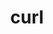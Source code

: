 ---
title: "curl"
layout: cache
categories: [package, develop]
meta: {"compilers": ["apple-clang@16.0.0", "cce@18.0.0", "gcc@10.2.1", "gcc@10.3.0", "gcc@10.5.0", "gcc@11.1.0", "gcc@11.4.0", "gcc@12.3.0", "gcc@12.4.0", "gcc@13.2.0", "gcc@13.3.0", "gcc@7.3.1", "gcc@7.5.0", "gcc@9.4.0", "intel-oneapi-compilers@2024.1.0", "intel-oneapi-compilers@2025.1.0"], "num_specs": 133, "num_specs_by_stack": {"aws-isc": 1, "aws-isc-aarch64": 1, "aws-pcluster-neoverse_v1": 3, "aws-pcluster-x86_64_v4": 12, "bootstrap-aarch64-darwin": 3, "bootstrap-x86_64-linux-gnu": 3, "build_systems": 6, "data-vis-sdk": 3, "developer-tools": 2, "developer-tools-aarch64-linux-gnu": 3, "developer-tools-darwin": 3, "developer-tools-manylinux2014": 1, "developer-tools-x86_64_v3-linux-gnu": 3, "e4s": 12, "e4s-cray-rhel": 8, "e4s-cray-sles": 4, "e4s-neoverse-v2": 6, "e4s-neoverse_v1": 4, "e4s-oneapi": 8, "e4s-power": 3, "e4s-rocm-external": 3, "gpu-tests": 9, "hep": 4, "ml-darwin-aarch64-mps": 3, "ml-linux-aarch64-cpu": 3, "ml-linux-aarch64-cuda": 3, "ml-linux-x86_64-cpu": 3, "ml-linux-x86_64-cuda": 3, "ml-linux-x86_64-rocm": 3, "radiuss": 6, "radiuss-aws": 6, "radiuss-aws-aarch64": 20, "root": 133, "tutorial": 9}, "oss": ["amzn2", "centos7", "rhel8", "sequoia", "sle_hpc15", "ubuntu18.04", "ubuntu20.04", "ubuntu22.04", "ubuntu24.04"], "platforms": ["darwin", "linux"], "stacks": ["aws-isc", "aws-isc-aarch64", "aws-pcluster-neoverse_v1", "aws-pcluster-x86_64_v4", "bootstrap-aarch64-darwin", "bootstrap-x86_64-linux-gnu", "build_systems", "data-vis-sdk", "developer-tools", "developer-tools-aarch64-linux-gnu", "developer-tools-darwin", "developer-tools-manylinux2014", "developer-tools-x86_64_v3-linux-gnu", "e4s", "e4s-cray-rhel", "e4s-cray-sles", "e4s-neoverse-v2", "e4s-neoverse_v1", "e4s-oneapi", "e4s-power", "e4s-rocm-external", "gpu-tests", "hep", "ml-darwin-aarch64-mps", "ml-linux-aarch64-cpu", "ml-linux-aarch64-cuda", "ml-linux-x86_64-cpu", "ml-linux-x86_64-cuda", "ml-linux-x86_64-rocm", "radiuss", "radiuss-aws", "radiuss-aws-aarch64", "root", "tutorial"], "targets": ["aarch64", "neoverse_v1", "neoverse_v2", "ppc64le", "x86_64_v3", "x86_64_v4"], "versions": ["8.1.2", "8.10.1", "8.11.1", "8.4.0", "8.7.1"]}
spec_details: [{"compiler": "gcc@11.4.0", "hash": "3loinrkctdwufmv62hmfflmrin2u7d6g", "os": "ubuntu22.04", "platform": "linux", "size": "-", "stacks": ["e4s", "hep", "root"], "target": "x86_64_v3", "variants": ["build_system=autotools", "~gssapi", "~ldap", "+libidn2", "~librtmp", "libs:=shared,static", "~libssh", "~libssh2", "+nghttp2", "tls:=openssl"], "versions": ["8.11.1"]}, {"compiler": "gcc@7.3.1", "hash": "3rh4iybzsufied7ihzsbmy7mh5uc73vg", "os": "amzn2", "platform": "linux", "size": "-", "stacks": ["radiuss-aws-aarch64", "root"], "target": "aarch64", "variants": ["build_system=autotools", "~gssapi", "~ldap", "~libidn2", "~librtmp", "libs:=shared,static", "~libssh", "~libssh2", "+nghttp2", "tls:=openssl"], "versions": ["8.11.1"]}, {"compiler": "gcc@12.4.0", "hash": "3zsymclr2dbdculxda7pzh3obspd5ir2", "os": "amzn2", "platform": "linux", "size": "-", "stacks": ["aws-pcluster-neoverse_v1", "root"], "target": "neoverse_v1", "variants": ["build_system=autotools", "~gssapi", "~ldap", "~libidn2", "~librtmp", "libs:=shared,static", "~libssh", "~libssh2", "+nghttp2", "tls:=openssl"], "versions": ["8.11.1"]}, {"compiler": "gcc@7.3.1", "hash": "44gy224kiop7fnbkzt7noafimlmnxk3a", "os": "amzn2", "platform": "linux", "size": "-", "stacks": ["radiuss-aws-aarch64", "root"], "target": "aarch64", "variants": ["build_system=autotools", "~gssapi", "~ldap", "~libidn2", "~librtmp", "libs:=shared,static", "~libssh", "~libssh2", "+nghttp2", "tls:=openssl"], "versions": ["8.11.1"]}, {"compiler": "gcc@13.2.0", "hash": "4swbfmy245bhawxtn7lta47levta5oop", "os": "ubuntu24.04", "platform": "linux", "size": "-", "stacks": ["ml-linux-aarch64-cpu", "ml-linux-aarch64-cuda", "root"], "target": "aarch64", "variants": ["build_system=autotools", "~gssapi", "~ldap", "~libidn2", "~librtmp", "libs:=shared,static", "~libssh", "~libssh2", "+nghttp2", "tls:=openssl"], "versions": ["8.11.1"]}, {"compiler": "intel-oneapi-compilers@2025.1.0", "hash": "4vi2qbf3tb3zagshmdqejpj7ieygcsly", "os": "ubuntu22.04", "platform": "linux", "size": "-", "stacks": ["e4s-oneapi", "root"], "target": "x86_64_v3", "variants": ["build_system=autotools", "~gssapi", "~ldap", "~libidn2", "~librtmp", "libs:=shared,static", "~libssh", "~libssh2", "+nghttp2", "tls:=openssl"], "versions": ["8.11.1"]}, {"compiler": "gcc@7.3.1", "hash": "55dzvgcdrxmfivmo2ky6lysu4jeix4wb", "os": "amzn2", "platform": "linux", "size": "-", "stacks": ["radiuss-aws-aarch64", "root"], "target": "aarch64", "variants": ["build_system=autotools", "~gssapi", "~ldap", "~libidn2", "~librtmp", "libs:=shared,static", "~libssh", "~libssh2", "+nghttp2", "tls:=openssl"], "versions": ["8.11.1"]}, {"compiler": "gcc@12.3.0", "hash": "5xkcrhdp4m5fo7vwhv3ab4uuurlooim3", "os": "ubuntu22.04", "platform": "linux", "size": "-", "stacks": ["root", "tutorial"], "target": "x86_64_v3", "variants": ["build_system=autotools", "~gssapi", "~ldap", "~libidn2", "~librtmp", "libs:=shared,static", "~libssh", "~libssh2", "+nghttp2", "tls:=openssl"], "versions": ["8.11.1"]}, {"compiler": "gcc@7.3.1", "hash": "66pwtwmcpevqymr35iy4hlakde6esheu", "os": "amzn2", "platform": "linux", "size": "-", "stacks": ["radiuss-aws-aarch64", "root"], "target": "aarch64", "variants": ["build_system=autotools", "~gssapi", "~ldap", "~libidn2", "~librtmp", "libs:=shared,static", "~libssh", "~libssh2", "+nghttp2", "tls:=openssl"], "versions": ["8.11.1"]}, {"compiler": "gcc@11.4.0", "hash": "6erxu3kqfz7o4lvv67ph43ly5avnfq5x", "os": "ubuntu22.04", "platform": "linux", "size": "-", "stacks": ["e4s-neoverse-v2", "root"], "target": "neoverse_v2", "variants": ["build_system=autotools", "~gssapi", "~ldap", "~libidn2", "~librtmp", "libs:=shared,static", "~libssh", "~libssh2", "+nghttp2", "tls:=openssl"], "versions": ["8.11.1"]}, {"compiler": "gcc@11.1.0", "hash": "6z7ppedgu4ivxxfm2gh6usozncdepts4", "os": "ubuntu20.04", "platform": "linux", "size": "-", "stacks": ["gpu-tests", "root"], "target": "x86_64_v3", "variants": ["build_system=autotools", "~gssapi", "~ldap", "~libidn2", "~librtmp", "libs:=shared,static", "~libssh", "~libssh2", "+nghttp2", "tls:=openssl"], "versions": ["8.4.0"]}, {"compiler": "gcc@11.4.0", "hash": "74qesaqiv6tkojh57k36frn4ghpr2ltv", "os": "ubuntu22.04", "platform": "linux", "size": "-", "stacks": ["e4s-neoverse_v1", "root"], "target": "neoverse_v1", "variants": ["build_system=autotools", "~gssapi", "~ldap", "~libidn2", "~librtmp", "libs:=shared,static", "~libssh", "~libssh2", "+nghttp2", "tls:=openssl"], "versions": ["8.10.1"]}, {"compiler": "gcc@7.3.1", "hash": "7hru4vxeax5hllo7ag5bswp72njhe3wj", "os": "amzn2", "platform": "linux", "size": "-", "stacks": ["radiuss-aws-aarch64", "root"], "target": "aarch64", "variants": ["build_system=autotools", "~gssapi", "~ldap", "~libidn2", "~librtmp", "libs:=shared,static", "~libssh", "~libssh2", "+nghttp2", "tls:=openssl"], "versions": ["8.11.1"]}, {"compiler": "gcc@11.4.0", "hash": "7mrovewnb4hvozhlf5rtvywg2gehqklr", "os": "ubuntu22.04", "platform": "linux", "size": "-", "stacks": ["e4s-neoverse-v2", "root"], "target": "neoverse_v2", "variants": ["build_system=autotools", "~gssapi", "~ldap", "~libidn2", "~librtmp", "libs:=shared,static", "~libssh", "~libssh2", "+nghttp2", "tls:=openssl"], "versions": ["8.11.1"]}, {"compiler": "gcc@11.4.0", "hash": "7sgyxvqi6x6ywuk5yxsz5eey3gbpqawe", "os": "ubuntu22.04", "platform": "linux", "size": "-", "stacks": ["e4s", "root"], "target": "x86_64_v3", "variants": ["build_system=autotools", "~gssapi", "~ldap", "~libidn2", "~librtmp", "libs:=shared,static", "~libssh", "~libssh2", "+nghttp2", "tls:=openssl"], "versions": ["8.11.1"]}, {"compiler": "gcc@10.5.0", "hash": "7shbkc7yua6f7b3exd4k57d4qoscsi46", "os": "centos7", "platform": "linux", "size": "-", "stacks": ["developer-tools-x86_64_v3-linux-gnu", "root"], "target": "x86_64_v3", "variants": ["build_system=autotools", "~gssapi", "~ldap", "~libidn2", "~librtmp", "libs:=shared,static", "~libssh", "~libssh2", "+nghttp2", "tls:=openssl"], "versions": ["8.11.1"]}, {"compiler": "gcc@11.1.0", "hash": "7whmotdkj6ztrdaqnnbxeb5vtegopukj", "os": "ubuntu20.04", "platform": "linux", "size": "-", "stacks": ["gpu-tests", "root"], "target": "x86_64_v3", "variants": ["build_system=autotools", "~gssapi", "~ldap", "~libidn2", "~librtmp", "libs:=shared,static", "~libssh", "~libssh2", "+nghttp2", "tls:=openssl"], "versions": ["8.1.2"]}, {"compiler": "gcc@11.1.0", "hash": "7y6snke4oezkrycs33vvtfy4kn2qk3eh", "os": "ubuntu20.04", "platform": "linux", "size": "-", "stacks": ["data-vis-sdk", "root"], "target": "x86_64_v3", "variants": ["build_system=autotools", "~gssapi", "~ldap", "~libidn2", "~librtmp", "libs:=shared,static", "~libssh", "~libssh2", "+nghttp2", "tls:=openssl"], "versions": ["8.11.1"]}, {"compiler": "gcc@7.3.1", "hash": "a2ny6vd4jyjw6ughju2kpiqvdl6g3s4m", "os": "amzn2", "platform": "linux", "size": "-", "stacks": ["radiuss-aws-aarch64", "root"], "target": "aarch64", "variants": ["build_system=autotools", "~gssapi", "~ldap", "~libidn2", "~librtmp", "libs:=shared,static", "~libssh", "~libssh2", "+nghttp2", "tls:=openssl"], "versions": ["8.11.1"]}, {"compiler": "gcc@10.3.0", "hash": "adx4vukbiyrzqjq4vbxepjmmlhszoha6", "os": "sle_hpc15", "platform": "linux", "size": "-", "stacks": ["e4s-cray-sles", "root"], "target": "x86_64_v4", "variants": ["build_system=autotools", "~gssapi", "~ldap", "~libidn2", "~librtmp", "libs:=shared,static", "~libssh", "~libssh2", "+nghttp2", "tls:=openssl"], "versions": ["8.10.1"]}, {"compiler": "intel-oneapi-compilers@2025.1.0", "hash": "ammvor7v4py23rwvepx33lsz53nwdpe3", "os": "ubuntu22.04", "platform": "linux", "size": "-", "stacks": ["e4s-oneapi", "root"], "target": "x86_64_v3", "variants": ["build_system=autotools", "~gssapi", "~ldap", "~libidn2", "~librtmp", "libs:=shared,static", "~libssh", "~libssh2", "+nghttp2", "tls:=openssl"], "versions": ["8.11.1"]}, {"compiler": "gcc@11.4.0", "hash": "ascszo6h63pbmf3vc7soyniune2nvuch", "os": "ubuntu22.04", "platform": "linux", "size": "-", "stacks": ["e4s-neoverse-v2", "root"], "target": "neoverse_v2", "variants": ["build_system=autotools", "~gssapi", "~ldap", "~libidn2", "~librtmp", "libs:=shared,static", "~libssh", "~libssh2", "+nghttp2", "tls:=openssl"], "versions": ["8.11.1"]}, {"compiler": "intel-oneapi-compilers@2025.1.0", "hash": "asozxn7ovwb2ccnncj62mmfg7vk7oho5", "os": "ubuntu22.04", "platform": "linux", "size": "-", "stacks": ["e4s-oneapi", "root"], "target": "x86_64_v3", "variants": ["build_system=autotools", "~gssapi", "~ldap", "~libidn2", "~librtmp", "libs:=shared,static", "~libssh", "~libssh2", "+nghttp2", "tls:=openssl"], "versions": ["8.11.1"]}, {"compiler": "gcc@7.3.1", "hash": "bettt73xhda55ktmol7bt5zkrcyznqyi", "os": "amzn2", "platform": "linux", "size": "-", "stacks": ["radiuss-aws-aarch64", "root"], "target": "aarch64", "variants": ["build_system=autotools", "~gssapi", "~ldap", "~libidn2", "~librtmp", "libs:=shared,static", "~libssh", "~libssh2", "+nghttp2", "tls:=openssl"], "versions": ["8.11.1"]}, {"compiler": "gcc@7.3.1", "hash": "bgldntjjangwch6qg42s4x45uvwtx3py", "os": "amzn2", "platform": "linux", "size": "-", "stacks": ["radiuss-aws", "root"], "target": "x86_64_v3", "variants": ["build_system=autotools", "~gssapi", "~ldap", "~libidn2", "~librtmp", "libs:=shared,static", "~libssh", "~libssh2", "+nghttp2", "tls:=openssl"], "versions": ["8.11.1"]}, {"compiler": "gcc@11.4.0", "hash": "c4ly6ufovoh3aruh2jurauldajujctm2", "os": "ubuntu22.04", "platform": "linux", "size": "-", "stacks": ["e4s-neoverse-v2", "root"], "target": "neoverse_v2", "variants": ["build_system=autotools", "~gssapi", "~ldap", "~libidn2", "~librtmp", "libs:=shared,static", "~libssh", "~libssh2", "+nghttp2", "tls:=openssl"], "versions": ["8.11.1"]}, {"compiler": "gcc@11.4.0", "hash": "ce4ar4lzdhw4rrsdqqmax3mhn6juzjfb", "os": "ubuntu22.04", "platform": "linux", "size": "-", "stacks": ["e4s-neoverse_v1", "root"], "target": "neoverse_v1", "variants": ["build_system=autotools", "~gssapi", "~ldap", "~libidn2", "~librtmp", "libs:=shared,static", "~libssh", "~libssh2", "+nghttp2", "tls:=openssl"], "versions": ["8.10.1"]}, {"compiler": "gcc@7.3.1", "hash": "coau7wfchmakwnhizlki74nnvzalipwx", "os": "amzn2", "platform": "linux", "size": "-", "stacks": ["radiuss-aws-aarch64", "root"], "target": "aarch64", "variants": ["build_system=autotools", "~gssapi", "~ldap", "~libidn2", "~librtmp", "libs:=shared,static", "~libssh", "~libssh2", "+nghttp2", "tls:=openssl"], "versions": ["8.11.1"]}, {"compiler": "gcc@10.3.0", "hash": "czzctqugx7n3uloz4v6qb3vqxmjnytlm", "os": "sle_hpc15", "platform": "linux", "size": "-", "stacks": ["e4s-cray-sles", "root"], "target": "x86_64_v4", "variants": ["build_system=autotools", "~gssapi", "~ldap", "~libidn2", "~librtmp", "libs:=shared,static", "~libssh", "~libssh2", "+nghttp2", "tls:=openssl"], "versions": ["8.10.1"]}, {"compiler": "gcc@9.4.0", "hash": "djyks6lyhhzcutvpc5xpgudwjqar4aej", "os": "ubuntu20.04", "platform": "linux", "size": "-", "stacks": ["e4s-power", "root"], "target": "ppc64le", "variants": ["build_system=autotools", "~gssapi", "~ldap", "+libidn2", "~librtmp", "libs:=shared,static", "~libssh", "~libssh2", "+nghttp2", "tls:=openssl"], "versions": ["8.11.1"]}, {"compiler": "intel-oneapi-compilers@2024.1.0", "hash": "dooa32uihj2zahmzhg2zhhce4g22xaph", "os": "amzn2", "platform": "linux", "size": "-", "stacks": ["aws-pcluster-x86_64_v4", "root"], "target": "x86_64_v3", "variants": ["build_system=autotools", "~gssapi", "~ldap", "~libidn2", "~librtmp", "libs:=shared,static", "~libssh", "~libssh2", "+nghttp2", "tls:=openssl"], "versions": ["8.11.1"]}, {"compiler": "gcc@7.3.1", "hash": "doxbndvajoy2thw3yipvqmw2guolcdbo", "os": "amzn2", "platform": "linux", "size": "-", "stacks": ["radiuss-aws-aarch64", "root"], "target": "aarch64", "variants": ["build_system=autotools", "~gssapi", "~ldap", "~libidn2", "~librtmp", "libs:=shared,static", "~libssh", "~libssh2", "+nghttp2", "tls:=openssl"], "versions": ["8.11.1"]}, {"compiler": "gcc@9.4.0", "hash": "dtfyazdh57m6crgokkywlnby6coqkycl", "os": "ubuntu20.04", "platform": "linux", "size": "-", "stacks": ["e4s-power", "root"], "target": "ppc64le", "variants": ["build_system=autotools", "~gssapi", "~ldap", "~libidn2", "~librtmp", "libs:=shared,static", "~libssh", "~libssh2", "+nghttp2", "tls:=openssl"], "versions": ["8.11.1"]}, {"compiler": "apple-clang@16.0.0", "hash": "e66ju5qwytkq7kn3ba4yxrssxwhwyofg", "os": "sequoia", "platform": "darwin", "size": "-", "stacks": ["bootstrap-aarch64-darwin", "developer-tools-darwin", "ml-darwin-aarch64-mps", "root"], "target": "aarch64", "variants": ["build_system=autotools", "~gssapi", "~ldap", "~libidn2", "~librtmp", "libs:=shared,static", "~libssh", "~libssh2", "+nghttp2", "tls:=secure_transport"], "versions": ["8.11.1"]}, {"compiler": "gcc@9.4.0", "hash": "efmxeusotb75ai32gqouv3mctf4umcuu", "os": "ubuntu20.04", "platform": "linux", "size": "-", "stacks": ["e4s-power", "root"], "target": "ppc64le", "variants": ["build_system=autotools", "~gssapi", "~ldap", "~libidn2", "~librtmp", "libs:=shared,static", "~libssh", "~libssh2", "+nghttp2", "tls:=openssl"], "versions": ["8.11.1"]}, {"compiler": "cce@18.0.0", "hash": "eyb4553fhldbyktwpmtjd2ijr7yt34mu", "os": "rhel8", "platform": "linux", "size": "-", "stacks": ["e4s-cray-rhel", "root"], "target": "x86_64_v3", "variants": ["build_system=autotools", "~gssapi", "~ldap", "~libidn2", "~librtmp", "libs:=shared,static", "~libssh", "~libssh2", "+nghttp2", "tls:=openssl"], "versions": ["8.11.1"]}, {"compiler": "gcc@7.5.0", "hash": "fwico6fpyhb4c4gm2b6ekc6b7ifrngmy", "os": "ubuntu18.04", "platform": "linux", "size": "-", "stacks": ["developer-tools", "root"], "target": "x86_64_v3", "variants": ["build_system=autotools", "~gssapi", "~ldap", "~libidn2", "~librtmp", "libs:=shared,static", "~libssh", "~libssh2", "+nghttp2", "tls:=openssl"], "versions": ["8.7.1"]}, {"compiler": "gcc@11.4.0", "hash": "g7nyjoamxoekjn6nhfc6rcqqwcfza637", "os": "ubuntu22.04", "platform": "linux", "size": "-", "stacks": ["e4s-neoverse-v2", "root"], "target": "neoverse_v2", "variants": ["build_system=autotools", "~gssapi", "~ldap", "~libidn2", "~librtmp", "libs:=shared,static", "~libssh", "~libssh2", "+nghttp2", "tls:=openssl"], "versions": ["8.11.1"]}, {"compiler": "cce@18.0.0", "hash": "gglrlqho2624nmgb736k54vgfnq6ae2g", "os": "rhel8", "platform": "linux", "size": "-", "stacks": ["e4s-cray-rhel", "root"], "target": "x86_64_v3", "variants": ["build_system=autotools", "~gssapi", "~ldap", "~libidn2", "~librtmp", "libs:=shared,static", "~libssh", "~libssh2", "+nghttp2", "tls:=openssl"], "versions": ["8.11.1"]}, {"compiler": "gcc@7.5.0", "hash": "go5clfmenavhrpcb67qaht3gaodpkuf5", "os": "ubuntu18.04", "platform": "linux", "size": "-", "stacks": ["radiuss", "root"], "target": "x86_64_v3", "variants": ["build_system=autotools", "~gssapi", "~ldap", "~libidn2", "~librtmp", "libs:=shared,static", "~libssh", "~libssh2", "+nghttp2", "tls:=openssl"], "versions": ["8.11.1"]}, {"compiler": "gcc@7.5.0", "hash": "gz5stttvwbtr3crkfqfshs6mmthqm4tz", "os": "ubuntu18.04", "platform": "linux", "size": "-", "stacks": ["build_systems", "radiuss", "root"], "target": "x86_64_v3", "variants": ["build_system=autotools", "~gssapi", "~ldap", "~libidn2", "~librtmp", "libs:=shared,static", "~libssh", "~libssh2", "+nghttp2", "tls:=openssl"], "versions": ["8.11.1"]}, {"compiler": "gcc@11.1.0", "hash": "hmnob62r3dc3qondscmrxowcvldnjupm", "os": "ubuntu20.04", "platform": "linux", "size": "-", "stacks": ["gpu-tests", "root"], "target": "x86_64_v3", "variants": ["build_system=autotools", "~gssapi", "~ldap", "~libidn2", "~librtmp", "libs:=shared,static", "~libssh", "~libssh2", "+nghttp2", "tls:=openssl"], "versions": ["8.4.0"]}, {"compiler": "gcc@11.1.0", "hash": "ihm63pbmxlx6ylhc5w5epc5jpbbguzic", "os": "ubuntu20.04", "platform": "linux", "size": "-", "stacks": ["gpu-tests", "root"], "target": "x86_64_v3", "variants": ["build_system=autotools", "~gssapi", "~ldap", "~libidn2", "~librtmp", "libs:=shared,static", "~libssh", "~libssh2", "+nghttp2", "tls:=openssl"], "versions": ["8.4.0"]}, {"compiler": "gcc@11.4.0", "hash": "ikpbob7a23rgyw56o27bydpmz2fgd53v", "os": "ubuntu22.04", "platform": "linux", "size": "-", "stacks": ["e4s", "root"], "target": "x86_64_v3", "variants": ["build_system=autotools", "~gssapi", "~ldap", "~libidn2", "~librtmp", "libs:=shared,static", "~libssh", "+libssh2", "+nghttp2", "tls:=mbedtls"], "versions": ["8.11.1"]}, {"compiler": "gcc@11.4.0", "hash": "im4b5bljtp3i23zug6vk64c42gqd72wv", "os": "ubuntu22.04", "platform": "linux", "size": "-", "stacks": ["e4s-neoverse-v2", "root"], "target": "neoverse_v2", "variants": ["build_system=autotools", "~gssapi", "~ldap", "~libidn2", "~librtmp", "libs:=shared,static", "~libssh", "~libssh2", "+nghttp2", "tls:=openssl"], "versions": ["8.11.1"]}, {"compiler": "gcc@7.3.1", "hash": "j2lxehvbkjij4exrkwtwqufpyo7g5idn", "os": "amzn2", "platform": "linux", "size": "-", "stacks": ["radiuss-aws", "root"], "target": "x86_64_v3", "variants": ["build_system=autotools", "~gssapi", "~ldap", "~libidn2", "~librtmp", "libs:=shared,static", "~libssh", "~libssh2", "+nghttp2", "tls:=openssl"], "versions": ["8.11.1"]}, {"compiler": "gcc@11.1.0", "hash": "jg4wya5bqvwv6ekjbtjax7rscvllahek", "os": "ubuntu20.04", "platform": "linux", "size": "-", "stacks": ["data-vis-sdk", "root"], "target": "x86_64_v3", "variants": ["build_system=autotools", "~gssapi", "~ldap", "~libidn2", "~librtmp", "libs:=shared,static", "~libssh", "~libssh2", "+nghttp2", "tls:=openssl"], "versions": ["8.11.1"]}, {"compiler": "intel-oneapi-compilers@2025.1.0", "hash": "jiictqdkbuw4uhpkfkkt3fnzyi3jbwxc", "os": "ubuntu22.04", "platform": "linux", "size": "-", "stacks": ["e4s-oneapi", "root"], "target": "x86_64_v3", "variants": ["build_system=autotools", "~gssapi", "~ldap", "~libidn2", "~librtmp", "libs:=shared,static", "~libssh", "~libssh2", "+nghttp2", "tls:=openssl"], "versions": ["8.11.1"]}, {"compiler": "gcc@11.4.0", "hash": "jp7rderuy3x6dlppwymsydg3owz5pj57", "os": "ubuntu22.04", "platform": "linux", "size": "-", "stacks": ["root", "tutorial"], "target": "x86_64_v3", "variants": ["build_system=autotools", "~gssapi", "~ldap", "~libidn2", "~librtmp", "libs:=shared,static", "~libssh", "+libssh2", "+nghttp2", "tls:=mbedtls"], "versions": ["8.11.1"]}, {"compiler": "gcc@7.3.1", "hash": "jxgdrmyzpl7eb76uqv5zk7axhgye5oih", "os": "amzn2", "platform": "linux", "size": "-", "stacks": ["radiuss-aws", "root"], "target": "x86_64_v3", "variants": ["build_system=autotools", "~gssapi", "~ldap", "~libidn2", "~librtmp", "libs:=shared,static", "~libssh", "~libssh2", "+nghttp2", "tls:=openssl"], "versions": ["8.11.1"]}, {"compiler": "intel-oneapi-compilers@2025.1.0", "hash": "kaat6njdejr2grn2m6ayur7v5fps4zy5", "os": "ubuntu22.04", "platform": "linux", "size": "-", "stacks": ["e4s-oneapi", "root"], "target": "x86_64_v3", "variants": ["build_system=autotools", "~gssapi", "~ldap", "~libidn2", "~librtmp", "libs:=shared,static", "~libssh", "~libssh2", "+nghttp2", "tls:=openssl"], "versions": ["8.11.1"]}, {"compiler": "gcc@7.3.1", "hash": "kb3k3o3b6dngqjvpl44k2qfzncorj7zr", "os": "amzn2", "platform": "linux", "size": "-", "stacks": ["radiuss-aws-aarch64", "root"], "target": "neoverse_v2", "variants": ["build_system=autotools", "~gssapi", "~ldap", "~libidn2", "~librtmp", "libs:=shared,static", "~libssh", "~libssh2", "+nghttp2", "tls:=openssl"], "versions": ["8.11.1"]}, {"compiler": "gcc@12.3.0", "hash": "kc6dlvyi5jicsd4o6qcdp6mqondr45sl", "os": "ubuntu22.04", "platform": "linux", "size": "-", "stacks": ["root", "tutorial"], "target": "x86_64_v3", "variants": ["build_system=autotools", "~gssapi", "~ldap", "~libidn2", "~librtmp", "libs:=shared,static", "~libssh", "~libssh2", "+nghttp2", "tls:=openssl"], "versions": ["8.11.1"]}, {"compiler": "gcc@7.3.1", "hash": "lf2xc54borj2fcwuo6v2b5br5ps5jtjr", "os": "amzn2", "platform": "linux", "size": "-", "stacks": ["radiuss-aws-aarch64", "root"], "target": "neoverse_v2", "variants": ["build_system=autotools", "~gssapi", "~ldap", "~libidn2", "~librtmp", "libs:=shared,static", "~libssh", "~libssh2", "+nghttp2", "tls:=openssl"], "versions": ["8.11.1"]}, {"compiler": "intel-oneapi-compilers@2024.1.0", "hash": "lk5pcw3thni63jgqs3z6ta5isi3n3fzj", "os": "amzn2", "platform": "linux", "size": "-", "stacks": ["aws-pcluster-x86_64_v4", "root"], "target": "x86_64_v4", "variants": ["build_system=autotools", "~gssapi", "~ldap", "~libidn2", "~librtmp", "libs:=shared,static", "~libssh", "~libssh2", "+nghttp2", "tls:=openssl"], "versions": ["8.11.1"]}, {"compiler": "intel-oneapi-compilers@2024.1.0", "hash": "m5epwd7cvyud44ohhphlsh7w62saesbt", "os": "amzn2", "platform": "linux", "size": "-", "stacks": ["aws-pcluster-x86_64_v4", "root"], "target": "x86_64_v4", "variants": ["build_system=autotools", "~gssapi", "~ldap", "~libidn2", "~librtmp", "libs:=shared,static", "~libssh", "~libssh2", "+nghttp2", "tls:=openssl"], "versions": ["8.11.1"]}, {"compiler": "intel-oneapi-compilers@2024.1.0", "hash": "mnjecb5plcw5xqlneayi4zd4bti6tkiq", "os": "amzn2", "platform": "linux", "size": "-", "stacks": ["aws-pcluster-x86_64_v4", "root"], "target": "x86_64_v4", "variants": ["build_system=autotools", "~gssapi", "~ldap", "~libidn2", "~librtmp", "libs:=shared,static", "~libssh", "~libssh2", "+nghttp2", "tls:=openssl"], "versions": ["8.11.1"]}, {"compiler": "gcc@10.2.1", "hash": "mp7a3yxkuqblxdmwf75h7uobkqqbwi4z", "os": "centos7", "platform": "linux", "size": "-", "stacks": ["developer-tools-manylinux2014", "root"], "target": "x86_64_v3", "variants": ["build_system=autotools", "~gssapi", "~ldap", "~libidn2", "~librtmp", "libs:=shared,static", "~libssh", "~libssh2", "+nghttp2", "tls:=openssl"], "versions": ["8.10.1"]}, {"compiler": "cce@18.0.0", "hash": "mth752co2owjkdskfbme53p4ekcmndtx", "os": "rhel8", "platform": "linux", "size": "-", "stacks": ["e4s-cray-rhel", "root"], "target": "x86_64_v3", "variants": ["build_system=autotools", "~gssapi", "~ldap", "~libidn2", "~librtmp", "libs:=shared,static", "~libssh", "~libssh2", "+nghttp2", "tls:=openssl"], "versions": ["8.11.1"]}, {"compiler": "cce@18.0.0", "hash": "mufsaljgwlym7zl6fcsvcwn46s7g54dm", "os": "rhel8", "platform": "linux", "size": "-", "stacks": ["e4s-cray-rhel", "root"], "target": "x86_64_v3", "variants": ["build_system=autotools", "~gssapi", "~ldap", "~libidn2", "~librtmp", "libs:=shared,static", "~libssh", "~libssh2", "+nghttp2", "tls:=openssl"], "versions": ["8.11.1"]}, {"compiler": "intel-oneapi-compilers@2024.1.0", "hash": "n2xywhwlxxuqows5aju4j4aky3rrtnrg", "os": "amzn2", "platform": "linux", "size": "-", "stacks": ["aws-pcluster-x86_64_v4", "root"], "target": "x86_64_v4", "variants": ["build_system=autotools", "~gssapi", "~ldap", "~libidn2", "~librtmp", "libs:=shared,static", "~libssh", "~libssh2", "+nghttp2", "tls:=openssl"], "versions": ["8.11.1"]}, {"compiler": "gcc@7.3.1", "hash": "n4awgrkfz4aoxe2navpxulc4pdw3mhlx", "os": "amzn2", "platform": "linux", "size": "-", "stacks": ["aws-isc-aarch64", "root"], "target": "aarch64", "variants": ["build_system=autotools", "~gssapi", "~ldap", "~libidn2", "~librtmp", "libs:=shared,static", "~libssh", "~libssh2", "+nghttp2", "tls:=openssl"], "versions": ["8.11.1"]}, {"compiler": "intel-oneapi-compilers@2024.1.0", "hash": "nc54kcloybewp5um4xbdswpf2ir4lque", "os": "amzn2", "platform": "linux", "size": "-", "stacks": ["aws-pcluster-x86_64_v4", "root"], "target": "x86_64_v4", "variants": ["build_system=autotools", "~gssapi", "~ldap", "~libidn2", "~librtmp", "libs:=shared,static", "~libssh", "~libssh2", "+nghttp2", "tls:=openssl"], "versions": ["8.11.1"]}, {"compiler": "gcc@7.5.0", "hash": "nescxyr3c3dlx76ecnen5p6l6z2tyjcd", "os": "ubuntu18.04", "platform": "linux", "size": "-", "stacks": ["build_systems", "root"], "target": "x86_64_v3", "variants": ["build_system=autotools", "~gssapi", "~ldap", "+libidn2", "~librtmp", "libs:=shared,static", "~libssh", "~libssh2", "+nghttp2", "tls:=openssl"], "versions": ["8.11.1"]}, {"compiler": "gcc@12.3.0", "hash": "nl4gnh6pam63wjozd23bd2s5lft4gc7s", "os": "ubuntu22.04", "platform": "linux", "size": "-", "stacks": ["root", "tutorial"], "target": "x86_64_v3", "variants": ["build_system=autotools", "~gssapi", "~ldap", "~libidn2", "~librtmp", "libs:=shared,static", "~libssh", "~libssh2", "+nghttp2", "tls:=openssl"], "versions": ["8.11.1"]}, {"compiler": "gcc@11.4.0", "hash": "nm4tvzeevjur2f2k6oc3d545tlusnevg", "os": "ubuntu22.04", "platform": "linux", "size": "-", "stacks": ["e4s", "hep", "root"], "target": "x86_64_v3", "variants": ["build_system=autotools", "~gssapi", "~ldap", "+libidn2", "~librtmp", "libs:=shared,static", "~libssh", "~libssh2", "+nghttp2", "tls:=openssl"], "versions": ["8.11.1"]}, {"compiler": "gcc@11.1.0", "hash": "nmqjs3o5mstbjim46ju5ec4ymckzyuen", "os": "ubuntu20.04", "platform": "linux", "size": "-", "stacks": ["data-vis-sdk", "root"], "target": "x86_64_v3", "variants": ["build_system=autotools", "~gssapi", "~ldap", "~libidn2", "~librtmp", "libs:=shared,static", "~libssh", "~libssh2", "+nghttp2", "tls:=openssl"], "versions": ["8.11.1"]}, {"compiler": "gcc@7.3.1", "hash": "nvhhrbnwdojuguxklnk2tjn65hcdhjwz", "os": "amzn2", "platform": "linux", "size": "-", "stacks": ["radiuss-aws-aarch64", "root"], "target": "aarch64", "variants": ["build_system=autotools", "~gssapi", "~ldap", "~libidn2", "~librtmp", "libs:=shared,static", "~libssh", "~libssh2", "+nghttp2", "tls:=openssl"], "versions": ["8.11.1"]}, {"compiler": "gcc@7.3.1", "hash": "oam5qghbpderlkqy5qr2eni7gqnwfh56", "os": "amzn2", "platform": "linux", "size": "-", "stacks": ["radiuss-aws", "root"], "target": "x86_64_v3", "variants": ["build_system=autotools", "~gssapi", "~ldap", "~libidn2", "~librtmp", "libs:=shared,static", "~libssh", "~libssh2", "+nghttp2", "tls:=openssl"], "versions": ["8.11.1"]}, {"compiler": "gcc@13.3.0", "hash": "od26l6fr6aspeqnsnme2jettpb7sjbhl", "os": "rhel8", "platform": "linux", "size": "-", "stacks": ["developer-tools-aarch64-linux-gnu", "root"], "target": "aarch64", "variants": ["build_system=autotools", "~gssapi", "~ldap", "~libidn2", "~librtmp", "libs:=shared,static", "~libssh", "~libssh2", "+nghttp2", "tls:=openssl"], "versions": ["8.11.1"]}, {"compiler": "intel-oneapi-compilers@2024.1.0", "hash": "oox3vx62va3parvtdfjsca5v5kx5l342", "os": "amzn2", "platform": "linux", "size": "-", "stacks": ["aws-pcluster-x86_64_v4", "root"], "target": "x86_64_v3", "variants": ["build_system=autotools", "~gssapi", "~ldap", "~libidn2", "~librtmp", "libs:=shared,static", "~libssh", "~libssh2", "+nghttp2", "tls:=openssl"], "versions": ["8.11.1"]}, {"compiler": "gcc@13.2.0", "hash": "ox6sgdzjhxll2vimhwpkmwk7oqvkreai", "os": "ubuntu24.04", "platform": "linux", "size": "-", "stacks": ["ml-linux-aarch64-cpu", "ml-linux-aarch64-cuda", "root"], "target": "aarch64", "variants": ["build_system=autotools", "~gssapi", "~ldap", "~libidn2", "~librtmp", "libs:=shared,static", "~libssh", "~libssh2", "+nghttp2", "tls:=openssl"], "versions": ["8.11.1"]}, {"compiler": "gcc@7.3.1", "hash": "oyzjmlem7lcvfztp33impwi4nigb4cgp", "os": "amzn2", "platform": "linux", "size": "-", "stacks": ["radiuss-aws-aarch64", "root"], "target": "neoverse_v2", "variants": ["build_system=autotools", "~gssapi", "~ldap", "~libidn2", "~librtmp", "libs:=shared,static", "~libssh", "~libssh2", "+nghttp2", "tls:=openssl"], "versions": ["8.11.1"]}, {"compiler": "gcc@7.3.1", "hash": "p2d7mrn66pmetmozk4eqfsbz4qnly5ol", "os": "amzn2", "platform": "linux", "size": "-", "stacks": ["radiuss-aws-aarch64", "root"], "target": "aarch64", "variants": ["build_system=autotools", "~gssapi", "~ldap", "~libidn2", "~librtmp", "libs:=shared,static", "~libssh", "~libssh2", "+nghttp2", "tls:=openssl"], "versions": ["8.11.1"]}, {"compiler": "gcc@11.4.0", "hash": "pps34uv77lndkovamv3feygvwyepcxca", "os": "ubuntu22.04", "platform": "linux", "size": "-", "stacks": ["root", "tutorial"], "target": "x86_64_v3", "variants": ["build_system=autotools", "~gssapi", "~ldap", "~libidn2", "~librtmp", "libs:=shared,static", "~libssh", "+libssh2", "+nghttp2", "tls:=mbedtls"], "versions": ["8.11.1"]}, {"compiler": "gcc@7.3.1", "hash": "pu3wv5ri6vitmi23bbmk6tlwqpk7oq22", "os": "amzn2", "platform": "linux", "size": "-", "stacks": ["radiuss-aws-aarch64", "root"], "target": "aarch64", "variants": ["build_system=autotools", "~gssapi", "~ldap", "~libidn2", "~librtmp", "libs:=shared,static", "~libssh", "~libssh2", "+nghttp2", "tls:=openssl"], "versions": ["8.11.1"]}, {"compiler": "gcc@11.4.0", "hash": "q3ei34ijkgnwyur443fe7v26rkkl6r2w", "os": "ubuntu22.04", "platform": "linux", "size": "-", "stacks": ["e4s-neoverse_v1", "root"], "target": "neoverse_v1", "variants": ["build_system=autotools", "~gssapi", "~ldap", "~libidn2", "~librtmp", "libs:=shared,static", "~libssh", "~libssh2", "+nghttp2", "tls:=openssl"], "versions": ["8.10.1"]}, {"compiler": "gcc@7.5.0", "hash": "q6filpbx5lbuh7fwmkw5pingo5fxfmcm", "os": "ubuntu18.04", "platform": "linux", "size": "-", "stacks": ["developer-tools", "root"], "target": "x86_64_v3", "variants": ["build_system=autotools", "~gssapi", "~ldap", "~libidn2", "~librtmp", "libs:=shared,static", "~libssh", "~libssh2", "+nghttp2", "tls:=openssl"], "versions": ["8.7.1"]}, {"compiler": "gcc@11.4.0", "hash": "qk5hh6mj35wmg7ts6n2wx7gozzv3mq2d", "os": "ubuntu22.04", "platform": "linux", "size": "-", "stacks": ["e4s", "root"], "target": "x86_64_v3", "variants": ["build_system=autotools", "~gssapi", "~ldap", "~libidn2", "~librtmp", "libs:=shared,static", "~libssh", "~libssh2", "+nghttp2", "tls:=openssl"], "versions": ["8.11.1"]}, {"compiler": "gcc@7.5.0", "hash": "qrmvriinw2vcrfe6pm3dil2kqk6loqjp", "os": "ubuntu18.04", "platform": "linux", "size": "-", "stacks": ["build_systems", "root"], "target": "x86_64_v3", "variants": ["build_system=autotools", "~gssapi", "~ldap", "+libidn2", "~librtmp", "libs:=shared,static", "~libssh", "~libssh2", "+nghttp2", "tls:=openssl"], "versions": ["8.11.1"]}, {"compiler": "intel-oneapi-compilers@2024.1.0", "hash": "qrp4ckbstuuvx5eb5ul7tfhf4ku33sv6", "os": "amzn2", "platform": "linux", "size": "-", "stacks": ["aws-pcluster-x86_64_v4", "root"], "target": "x86_64_v4", "variants": ["build_system=autotools", "~gssapi", "~ldap", "~libidn2", "~librtmp", "libs:=shared,static", "~libssh", "~libssh2", "+nghttp2", "tls:=openssl"], "versions": ["8.11.1"]}, {"compiler": "gcc@7.3.1", "hash": "qwdwzjouoyy2hkstf7kd62sxeltaazzk", "os": "amzn2", "platform": "linux", "size": "-", "stacks": ["radiuss-aws", "root"], "target": "x86_64_v3", "variants": ["build_system=autotools", "~gssapi", "~ldap", "~libidn2", "~librtmp", "libs:=shared,static", "~libssh", "~libssh2", "+nghttp2", "tls:=openssl"], "versions": ["8.11.1"]}, {"compiler": "gcc@11.1.0", "hash": "r7635mbkkosvq633pjsen3y6oazynqfo", "os": "ubuntu20.04", "platform": "linux", "size": "-", "stacks": ["gpu-tests", "root"], "target": "x86_64_v3", "variants": ["build_system=autotools", "~gssapi", "~ldap", "~libidn2", "~librtmp", "libs:=shared,static", "~libssh", "~libssh2", "+nghttp2", "tls:=openssl"], "versions": ["8.4.0"]}, {"compiler": "gcc@10.3.0", "hash": "rc27rzmk4h3gxkantzsnr2ijqajfq74f", "os": "sle_hpc15", "platform": "linux", "size": "-", "stacks": ["e4s-cray-sles", "root"], "target": "x86_64_v4", "variants": ["build_system=autotools", "~gssapi", "~ldap", "~libidn2", "~librtmp", "libs:=shared,static", "~libssh", "~libssh2", "+nghttp2", "tls:=openssl"], "versions": ["8.10.1"]}, {"compiler": "gcc@7.3.1", "hash": "rupge22nowdut5fwghnkdqfmgr35eltm", "os": "amzn2", "platform": "linux", "size": "-", "stacks": ["radiuss-aws-aarch64", "root"], "target": "aarch64", "variants": ["build_system=autotools", "~gssapi", "~ldap", "~libidn2", "~librtmp", "libs:=shared,static", "~libssh", "~libssh2", "+nghttp2", "tls:=openssl"], "versions": ["8.11.1"]}, {"compiler": "gcc@7.5.0", "hash": "ryi5nen4amr636oaxwbywin5abzzktun", "os": "ubuntu18.04", "platform": "linux", "size": "-", "stacks": ["radiuss", "root"], "target": "x86_64_v3", "variants": ["build_system=autotools", "~gssapi", "~ldap", "~libidn2", "~librtmp", "libs:=shared,static", "~libssh", "~libssh2", "+nghttp2", "tls:=openssl"], "versions": ["8.11.1"]}, {"compiler": "cce@18.0.0", "hash": "s5f7efms7oppdvzuigdakbxbklrsqzbs", "os": "rhel8", "platform": "linux", "size": "-", "stacks": ["e4s-cray-rhel", "root"], "target": "x86_64_v3", "variants": ["build_system=autotools", "~gssapi", "~ldap", "~libidn2", "~librtmp", "libs:=shared,static", "~libssh", "~libssh2", "+nghttp2", "tls:=openssl"], "versions": ["8.11.1"]}, {"compiler": "intel-oneapi-compilers@2024.1.0", "hash": "shj3xbltdu255cgkjgcinam5noxf3hme", "os": "amzn2", "platform": "linux", "size": "-", "stacks": ["aws-pcluster-x86_64_v4", "root"], "target": "x86_64_v3", "variants": ["build_system=autotools", "~gssapi", "~ldap", "~libidn2", "~librtmp", "libs:=shared,static", "~libssh", "~libssh2", "+nghttp2", "tls:=openssl"], "versions": ["8.11.1"]}, {"compiler": "gcc@7.5.0", "hash": "stw5z445ux7owztgge4g64do7gqm3afv", "os": "ubuntu18.04", "platform": "linux", "size": "-", "stacks": ["build_systems", "radiuss", "root"], "target": "x86_64_v3", "variants": ["build_system=autotools", "~gssapi", "~ldap", "~libidn2", "~librtmp", "libs:=shared,static", "~libssh", "~libssh2", "+nghttp2", "tls:=openssl"], "versions": ["8.11.1"]}, {"compiler": "gcc@11.1.0", "hash": "szhyaikbdd4c3g4rqnxz44kcidozokdr", "os": "ubuntu20.04", "platform": "linux", "size": "-", "stacks": ["gpu-tests", "root"], "target": "x86_64_v3", "variants": ["build_system=autotools", "~gssapi", "~ldap", "~libidn2", "~librtmp", "libs:=shared,static", "~libssh", "~libssh2", "+nghttp2", "tls:=openssl"], "versions": ["8.4.0"]}, {"compiler": "gcc@7.3.1", "hash": "szko33gnlik32mmgtbrw4zoyn47reu7p", "os": "amzn2", "platform": "linux", "size": "-", "stacks": ["radiuss-aws-aarch64", "root"], "target": "aarch64", "variants": ["build_system=autotools", "~gssapi", "~ldap", "~libidn2", "~librtmp", "libs:=shared,static", "~libssh", "~libssh2", "+nghttp2", "tls:=openssl"], "versions": ["8.11.1"]}, {"compiler": "gcc@13.2.0", "hash": "t2ye7zea2g2kleuhcfebkud3qztu6rkq", "os": "ubuntu24.04", "platform": "linux", "size": "-", "stacks": ["ml-linux-aarch64-cpu", "ml-linux-aarch64-cuda", "root"], "target": "aarch64", "variants": ["build_system=autotools", "~gssapi", "~ldap", "~libidn2", "~librtmp", "libs:=shared,static", "~libssh", "~libssh2", "+nghttp2", "tls:=openssl"], "versions": ["8.11.1"]}, {"compiler": "gcc@13.2.0", "hash": "t4btp3rhm44imd7semvtktev2wotkw3s", "os": "ubuntu24.04", "platform": "linux", "size": "-", "stacks": ["bootstrap-x86_64-linux-gnu", "ml-linux-x86_64-cpu", "ml-linux-x86_64-cuda", "ml-linux-x86_64-rocm", "root"], "target": "x86_64_v3", "variants": ["build_system=autotools", "~gssapi", "~ldap", "~libidn2", "~librtmp", "libs:=shared,static", "~libssh", "~libssh2", "+nghttp2", "tls:=openssl"], "versions": ["8.11.1"]}, {"compiler": "gcc@13.2.0", "hash": "t4uuy3e4n7wq5xa3wm7loeclr64vzoqw", "os": "ubuntu24.04", "platform": "linux", "size": "-", "stacks": ["bootstrap-x86_64-linux-gnu", "ml-linux-x86_64-cpu", "ml-linux-x86_64-cuda", "ml-linux-x86_64-rocm", "root"], "target": "x86_64_v3", "variants": ["build_system=autotools", "~gssapi", "~ldap", "~libidn2", "~librtmp", "libs:=shared,static", "~libssh", "~libssh2", "+nghttp2", "tls:=openssl"], "versions": ["8.11.1"]}, {"compiler": "gcc@7.3.1", "hash": "t7pe4c7wsriw3w4mtfm4evf53fqjx7bl", "os": "amzn2", "platform": "linux", "size": "-", "stacks": ["radiuss-aws-aarch64", "root"], "target": "neoverse_v1", "variants": ["build_system=autotools", "~gssapi", "~ldap", "~libidn2", "~librtmp", "libs:=shared,static", "~libssh", "~libssh2", "+nghttp2", "tls:=openssl"], "versions": ["8.11.1"]}, {"compiler": "intel-oneapi-compilers@2024.1.0", "hash": "tfnsy7bjt7m4wjyn6xbfg4ggjdr2bunv", "os": "amzn2", "platform": "linux", "size": "-", "stacks": ["aws-pcluster-x86_64_v4", "root"], "target": "x86_64_v3", "variants": ["build_system=autotools", "~gssapi", "~ldap", "~libidn2", "~librtmp", "libs:=shared,static", "~libssh", "~libssh2", "+nghttp2", "tls:=openssl"], "versions": ["8.11.1"]}, {"compiler": "gcc@11.4.0", "hash": "tkjbgiypyv55bbc5aoyo36j2nxchqzkw", "os": "ubuntu22.04", "platform": "linux", "size": "-", "stacks": ["root", "tutorial"], "target": "x86_64_v3", "variants": ["build_system=autotools", "~gssapi", "~ldap", "~libidn2", "~librtmp", "libs:=shared,static", "~libssh", "+libssh2", "+nghttp2", "tls:=mbedtls"], "versions": ["8.11.1"]}, {"compiler": "gcc@11.4.0", "hash": "u2mqmcrklb2qu5jgwdsbmfimf55pevae", "os": "ubuntu22.04", "platform": "linux", "size": "-", "stacks": ["e4s-neoverse_v1", "root"], "target": "neoverse_v1", "variants": ["build_system=autotools", "~gssapi", "~ldap", "~libidn2", "~librtmp", "libs:=shared,static", "~libssh", "~libssh2", "+nghttp2", "tls:=openssl"], "versions": ["8.10.1"]}, {"compiler": "intel-oneapi-compilers@2025.1.0", "hash": "u74y6tfv6bxgpdozdzb5ap572smcqxol", "os": "ubuntu22.04", "platform": "linux", "size": "-", "stacks": ["e4s-oneapi", "root"], "target": "x86_64_v3", "variants": ["build_system=autotools", "~gssapi", "~ldap", "~libidn2", "~librtmp", "libs:=shared,static", "~libssh", "~libssh2", "+nghttp2", "tls:=openssl"], "versions": ["8.11.1"]}, {"compiler": "intel-oneapi-compilers@2024.1.0", "hash": "uccj6baqzgsqltlk64j24g7h74igg53z", "os": "amzn2", "platform": "linux", "size": "-", "stacks": ["aws-pcluster-x86_64_v4", "root"], "target": "x86_64_v3", "variants": ["build_system=autotools", "~gssapi", "~ldap", "~libidn2", "~librtmp", "libs:=shared,static", "~libssh", "~libssh2", "+nghttp2", "tls:=openssl"], "versions": ["8.11.1"]}, {"compiler": "gcc@11.1.0", "hash": "uwlhdtsq2dxtg33wyexxkj43yragpolx", "os": "ubuntu20.04", "platform": "linux", "size": "-", "stacks": ["gpu-tests", "root"], "target": "x86_64_v3", "variants": ["build_system=autotools", "~gssapi", "~ldap", "~libidn2", "~librtmp", "libs:=shared,static", "~libssh", "~libssh2", "+nghttp2", "tls:=openssl"], "versions": ["8.4.0"]}, {"compiler": "gcc@11.1.0", "hash": "uwtd2gulygoioi2nwrbyynxdqozec2j5", "os": "ubuntu20.04", "platform": "linux", "size": "-", "stacks": ["gpu-tests", "root"], "target": "x86_64_v3", "variants": ["build_system=autotools", "~gssapi", "~ldap", "~libidn2", "~librtmp", "libs:=shared,static", "~libssh", "~libssh2", "+nghttp2", "tls:=openssl"], "versions": ["8.4.0"]}, {"compiler": "gcc@7.5.0", "hash": "uzvmjij5dccktoo22mr4km4czirmlutd", "os": "ubuntu18.04", "platform": "linux", "size": "-", "stacks": ["build_systems", "root"], "target": "x86_64_v3", "variants": ["build_system=autotools", "~gssapi", "~ldap", "+libidn2", "~librtmp", "libs:=shared,static", "~libssh", "~libssh2", "+nghttp2", "tls:=openssl"], "versions": ["8.11.1"]}, {"compiler": "apple-clang@16.0.0", "hash": "veemgv6u24oqbdym7cr6dqbhhwj26rc4", "os": "sequoia", "platform": "darwin", "size": "-", "stacks": ["bootstrap-aarch64-darwin", "developer-tools-darwin", "ml-darwin-aarch64-mps", "root"], "target": "aarch64", "variants": ["build_system=autotools", "~gssapi", "~ldap", "~libidn2", "~librtmp", "libs:=shared,static", "~libssh", "~libssh2", "+nghttp2", "tls:=secure_transport"], "versions": ["8.11.1"]}, {"compiler": "gcc@12.4.0", "hash": "vm6vlh2vkof4dlbkgz3qklj4p4i2rsku", "os": "amzn2", "platform": "linux", "size": "-", "stacks": ["aws-pcluster-neoverse_v1", "root"], "target": "neoverse_v1", "variants": ["build_system=autotools", "~gssapi", "~ldap", "~libidn2", "~librtmp", "libs:=shared,static", "~libssh", "~libssh2", "+nghttp2", "tls:=openssl"], "versions": ["8.11.1"]}, {"compiler": "apple-clang@16.0.0", "hash": "wep4jrj32blzekfq7emwuxajhyjd42fq", "os": "sequoia", "platform": "darwin", "size": "-", "stacks": ["bootstrap-aarch64-darwin", "developer-tools-darwin", "ml-darwin-aarch64-mps", "root"], "target": "aarch64", "variants": ["build_system=autotools", "~gssapi", "~ldap", "~libidn2", "~librtmp", "libs:=shared,static", "~libssh", "~libssh2", "+nghttp2", "tls:=secure_transport"], "versions": ["8.11.1"]}, {"compiler": "gcc@7.3.1", "hash": "wqapzyjk4w3nhn5dmiibeiczfnbp4afz", "os": "amzn2", "platform": "linux", "size": "-", "stacks": ["aws-isc", "root"], "target": "x86_64_v3", "variants": ["build_system=autotools", "~gssapi", "~ldap", "~libidn2", "~librtmp", "libs:=shared,static", "~libssh", "~libssh2", "+nghttp2", "tls:=openssl"], "versions": ["8.11.1"]}, {"compiler": "gcc@13.2.0", "hash": "wrj5mmuv7yvehzqkf2cw55skfumxlm7l", "os": "ubuntu24.04", "platform": "linux", "size": "-", "stacks": ["bootstrap-x86_64-linux-gnu", "ml-linux-x86_64-cpu", "ml-linux-x86_64-cuda", "ml-linux-x86_64-rocm", "root"], "target": "x86_64_v3", "variants": ["build_system=autotools", "~gssapi", "~ldap", "~libidn2", "~librtmp", "libs:=shared,static", "~libssh", "~libssh2", "+nghttp2", "tls:=openssl"], "versions": ["8.11.1"]}, {"compiler": "gcc@10.3.0", "hash": "wvwqix4zqdkxil527jc3i42da2uutgnr", "os": "sle_hpc15", "platform": "linux", "size": "-", "stacks": ["e4s-cray-sles", "root"], "target": "x86_64_v4", "variants": ["build_system=autotools", "~gssapi", "~ldap", "~libidn2", "~librtmp", "libs:=shared,static", "~libssh", "~libssh2", "+nghttp2", "tls:=openssl"], "versions": ["8.10.1"]}, {"compiler": "gcc@10.5.0", "hash": "wwaxawfm3iga3fg7f5xonxy6fsbdm3sq", "os": "centos7", "platform": "linux", "size": "-", "stacks": ["developer-tools-x86_64_v3-linux-gnu", "root"], "target": "x86_64_v3", "variants": ["build_system=autotools", "~gssapi", "~ldap", "~libidn2", "~librtmp", "libs:=shared,static", "~libssh", "~libssh2", "+nghttp2", "tls:=openssl"], "versions": ["8.11.1"]}, {"compiler": "gcc@7.5.0", "hash": "wznc2meysrnfvqaluyfp3px4kanv3rxb", "os": "ubuntu18.04", "platform": "linux", "size": "-", "stacks": ["radiuss", "root"], "target": "x86_64_v3", "variants": ["build_system=autotools", "~gssapi", "~ldap", "~libidn2", "~librtmp", "libs:=shared,static", "~libssh", "~libssh2", "+nghttp2", "tls:=openssl"], "versions": ["8.11.1"]}, {"compiler": "gcc@13.3.0", "hash": "x6ikplz434o4a2wsfdtq26l3jx47bi4l", "os": "rhel8", "platform": "linux", "size": "-", "stacks": ["developer-tools-aarch64-linux-gnu", "root"], "target": "aarch64", "variants": ["build_system=autotools", "~gssapi", "~ldap", "~libidn2", "~librtmp", "libs:=shared,static", "~libssh", "~libssh2", "+nghttp2", "tls:=openssl"], "versions": ["8.11.1"]}, {"compiler": "intel-oneapi-compilers@2025.1.0", "hash": "xcjmemz2mvh2xrqshw25hnovzyvgy7js", "os": "ubuntu22.04", "platform": "linux", "size": "-", "stacks": ["e4s-oneapi", "root"], "target": "x86_64_v3", "variants": ["build_system=autotools", "~gssapi", "~ldap", "~libidn2", "~librtmp", "libs:=shared,static", "~libssh", "~libssh2", "+nghttp2", "tls:=openssl"], "versions": ["8.11.1"]}, {"compiler": "gcc@11.4.0", "hash": "xe6jk7734djilih2dexlnbmteibqtmam", "os": "ubuntu22.04", "platform": "linux", "size": "-", "stacks": ["e4s", "root"], "target": "x86_64_v3", "variants": ["build_system=autotools", "~gssapi", "~ldap", "~libidn2", "~librtmp", "libs:=shared,static", "~libssh", "+libssh2", "+nghttp2", "tls:=mbedtls"], "versions": ["8.11.1"]}, {"compiler": "gcc@11.1.0", "hash": "xlr5lath3pyne6h3ydlvnshpqmqu4mvf", "os": "ubuntu20.04", "platform": "linux", "size": "-", "stacks": ["gpu-tests", "root"], "target": "x86_64_v3", "variants": ["build_system=autotools", "~gssapi", "~ldap", "~libidn2", "~librtmp", "libs:=shared,static", "~libssh", "~libssh2", "+nghttp2", "tls:=openssl"], "versions": ["8.4.0"]}, {"compiler": "intel-oneapi-compilers@2024.1.0", "hash": "xnsolq4gxcsbwakmoh7yxxfmt6fhcxvi", "os": "amzn2", "platform": "linux", "size": "-", "stacks": ["aws-pcluster-x86_64_v4", "root"], "target": "x86_64_v3", "variants": ["build_system=autotools", "~gssapi", "~ldap", "~libidn2", "~librtmp", "libs:=shared,static", "~libssh", "~libssh2", "+nghttp2", "tls:=openssl"], "versions": ["8.11.1"]}, {"compiler": "gcc@13.3.0", "hash": "xocdsoe3upobuhqkzu2g5ojoxvm4sljq", "os": "rhel8", "platform": "linux", "size": "-", "stacks": ["developer-tools-aarch64-linux-gnu", "root"], "target": "aarch64", "variants": ["build_system=autotools", "~gssapi", "~ldap", "~libidn2", "~librtmp", "libs:=shared,static", "~libssh", "~libssh2", "+nghttp2", "tls:=openssl"], "versions": ["8.11.1"]}, {"compiler": "cce@18.0.0", "hash": "y3ognem6p4mvxwur5xvdtqiioyzaph4m", "os": "rhel8", "platform": "linux", "size": "-", "stacks": ["e4s-cray-rhel", "root"], "target": "x86_64_v3", "variants": ["build_system=autotools", "~gssapi", "~ldap", "~libidn2", "~librtmp", "libs:=shared,static", "~libssh", "~libssh2", "+nghttp2", "tls:=openssl"], "versions": ["8.11.1"]}, {"compiler": "gcc@7.5.0", "hash": "y7rzyf4jr74g7zafnkanaq7tpitehoim", "os": "ubuntu18.04", "platform": "linux", "size": "-", "stacks": ["build_systems", "radiuss", "root"], "target": "x86_64_v3", "variants": ["build_system=autotools", "~gssapi", "~ldap", "~libidn2", "~librtmp", "libs:=shared,static", "~libssh", "~libssh2", "+nghttp2", "tls:=openssl"], "versions": ["8.11.1"]}, {"compiler": "gcc@11.4.0", "hash": "yanavmywhtm5eu7usu42bvsoglb2w4kn", "os": "ubuntu22.04", "platform": "linux", "size": "-", "stacks": ["e4s", "e4s-rocm-external", "root", "tutorial"], "target": "x86_64_v3", "variants": ["build_system=autotools", "~gssapi", "~ldap", "~libidn2", "~librtmp", "libs:=shared,static", "~libssh", "~libssh2", "+nghttp2", "tls:=openssl"], "versions": ["8.11.1"]}, {"compiler": "gcc@11.4.0", "hash": "yh36tkhgiyzpefprkedvynnew2ijqv37", "os": "ubuntu22.04", "platform": "linux", "size": "-", "stacks": ["e4s", "root"], "target": "x86_64_v3", "variants": ["build_system=autotools", "~gssapi", "~ldap", "~libidn2", "~librtmp", "libs:=shared,static", "~libssh", "~libssh2", "+nghttp2", "tls:=openssl"], "versions": ["8.11.1"]}, {"compiler": "cce@18.0.0", "hash": "yn6zdq7wqc56znpp6zm2r2vbeffmm4zc", "os": "rhel8", "platform": "linux", "size": "-", "stacks": ["e4s-cray-rhel", "root"], "target": "x86_64_v3", "variants": ["build_system=autotools", "~gssapi", "~ldap", "~libidn2", "~librtmp", "libs:=shared,static", "~libssh", "~libssh2", "+nghttp2", "tls:=openssl"], "versions": ["8.11.1"]}, {"compiler": "gcc@12.4.0", "hash": "yoexgmkjmjrzu2wquaayq6f6wwo5uzij", "os": "amzn2", "platform": "linux", "size": "-", "stacks": ["aws-pcluster-neoverse_v1", "root"], "target": "neoverse_v1", "variants": ["build_system=autotools", "~gssapi", "~ldap", "~libidn2", "~librtmp", "libs:=shared,static", "~libssh", "~libssh2", "+nghttp2", "tls:=openssl"], "versions": ["8.11.1"]}, {"compiler": "gcc@11.4.0", "hash": "yulc3gzgu73h2ioyiwitmxrczh4ue36m", "os": "ubuntu22.04", "platform": "linux", "size": "-", "stacks": ["e4s", "hep", "root"], "target": "x86_64_v3", "variants": ["build_system=autotools", "~gssapi", "~ldap", "+libidn2", "~librtmp", "libs:=shared,static", "~libssh", "~libssh2", "+nghttp2", "tls:=openssl"], "versions": ["8.11.1"]}, {"compiler": "gcc@11.4.0", "hash": "ywk4wfebl66aguwfxzcabfdgjkuupmm7", "os": "ubuntu22.04", "platform": "linux", "size": "-", "stacks": ["e4s", "e4s-rocm-external", "root", "tutorial"], "target": "x86_64_v3", "variants": ["build_system=autotools", "~gssapi", "~ldap", "~libidn2", "~librtmp", "libs:=shared,static", "~libssh", "~libssh2", "+nghttp2", "tls:=openssl"], "versions": ["8.11.1"]}, {"compiler": "intel-oneapi-compilers@2025.1.0", "hash": "z4d56j7fnbtw6n7rpncvkeyrtzcmxtc4", "os": "ubuntu22.04", "platform": "linux", "size": "-", "stacks": ["e4s-oneapi", "root"], "target": "x86_64_v3", "variants": ["build_system=autotools", "~gssapi", "~ldap", "~libidn2", "~librtmp", "libs:=shared,static", "~libssh", "~libssh2", "+nghttp2", "tls:=openssl"], "versions": ["8.11.1"]}, {"compiler": "gcc@7.3.1", "hash": "z5gwys6aam7vcxhxhb4djm5awdwrg7eh", "os": "amzn2", "platform": "linux", "size": "-", "stacks": ["radiuss-aws-aarch64", "root"], "target": "aarch64", "variants": ["build_system=autotools", "~gssapi", "~ldap", "~libidn2", "~librtmp", "libs:=shared,static", "~libssh", "~libssh2", "+nghttp2", "tls:=openssl"], "versions": ["8.11.1"]}, {"compiler": "gcc@11.4.0", "hash": "zdatvkpapaavzu7yd3x7aem2nfzzl6te", "os": "ubuntu22.04", "platform": "linux", "size": "-", "stacks": ["e4s", "e4s-rocm-external", "hep", "root", "tutorial"], "target": "x86_64_v3", "variants": ["build_system=autotools", "~gssapi", "~ldap", "~libidn2", "~librtmp", "libs:=shared,static", "~libssh", "~libssh2", "+nghttp2", "tls:=openssl"], "versions": ["8.11.1"]}, {"compiler": "cce@18.0.0", "hash": "zgped6jfytt3rhpphd5gkkekjpnneahs", "os": "rhel8", "platform": "linux", "size": "-", "stacks": ["e4s-cray-rhel", "root"], "target": "x86_64_v3", "variants": ["build_system=autotools", "~gssapi", "~ldap", "~libidn2", "~librtmp", "libs:=shared,static", "~libssh", "~libssh2", "+nghttp2", "tls:=openssl"], "versions": ["8.11.1"]}, {"compiler": "gcc@7.3.1", "hash": "zi57f7ghny7qez6gm72ew5rfriuvfhay", "os": "amzn2", "platform": "linux", "size": "-", "stacks": ["radiuss-aws-aarch64", "root"], "target": "aarch64", "variants": ["build_system=autotools", "~gssapi", "~ldap", "~libidn2", "~librtmp", "libs:=shared,static", "~libssh", "~libssh2", "+nghttp2", "tls:=openssl"], "versions": ["8.11.1"]}, {"compiler": "gcc@11.4.0", "hash": "zj5x2awchgnvs536sxnfyv5uffkwnzvm", "os": "ubuntu22.04", "platform": "linux", "size": "-", "stacks": ["e4s", "root"], "target": "x86_64_v3", "variants": ["build_system=autotools", "~gssapi", "~ldap", "~libidn2", "~librtmp", "libs:=shared,static", "~libssh", "+libssh2", "+nghttp2", "tls:=mbedtls"], "versions": ["8.11.1"]}, {"compiler": "gcc@7.3.1", "hash": "zoec76mgibdg3bxaxiowdpn7tbphoqaq", "os": "amzn2", "platform": "linux", "size": "-", "stacks": ["radiuss-aws", "root"], "target": "x86_64_v3", "variants": ["build_system=autotools", "~gssapi", "~ldap", "~libidn2", "~librtmp", "libs:=shared,static", "~libssh", "~libssh2", "+nghttp2", "tls:=openssl"], "versions": ["8.11.1"]}, {"compiler": "gcc@10.5.0", "hash": "zva4g3mkpuclt3rpp2cmjcbozguktfdf", "os": "centos7", "platform": "linux", "size": "-", "stacks": ["developer-tools-x86_64_v3-linux-gnu", "root"], "target": "x86_64_v3", "variants": ["build_system=autotools", "~gssapi", "~ldap", "~libidn2", "~librtmp", "libs:=shared,static", "~libssh", "~libssh2", "+nghttp2", "tls:=openssl"], "versions": ["8.11.1"]}]
---